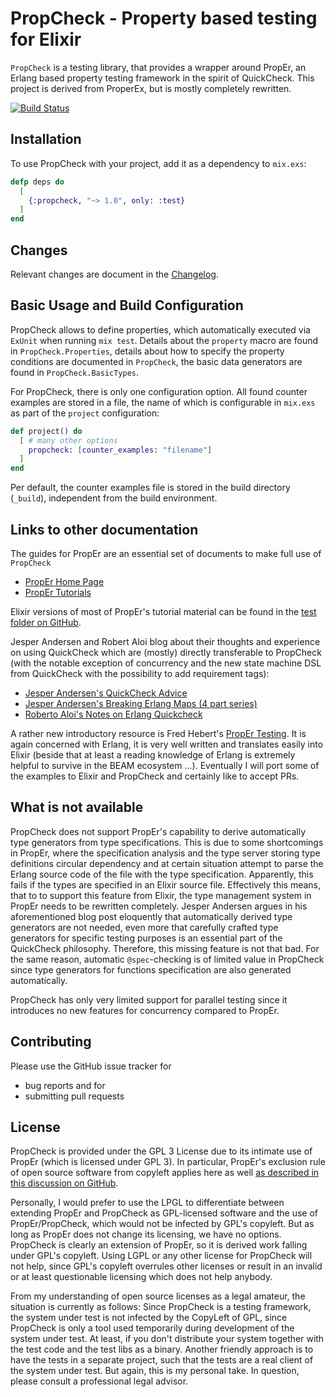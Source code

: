 # PropCheck - Property based testing for Elixir

`PropCheck` is a testing library, that provides a wrapper around PropEr, an Erlang
based property testing framework in the spirit of QuickCheck. This project
is derived from ProperEx, but is mostly completely rewritten.

[![Build Status](https://travis-ci.org/alfert/propcheck.svg?branch=master)](https://travis-ci.org/alfert/propcheck)

## Installation
To use PropCheck with your project, add it as a dependency to `mix.exs`:

```elixir
defp deps do
  [
    {:propcheck, "~> 1.0", only: :test}
  ]
end
```

## Changes

Relevant changes are document in the [Changelog](CHANGELOG.html).

## Basic Usage and Build Configuration
PropCheck allows to define properties, which automatically executed via `ExUnit`
when running `mix test`. Details about the `property` macro are found in
`PropCheck.Properties`,  details about how to specify the property conditions
are documented in `PropCheck`, the basic data generators are found in
`PropCheck.BasicTypes`.

For PropCheck, there is only one configuration option. All found counter examples
are stored in a file, the name of which is configurable in `mix.exs` as part of
the `project` configuration:

```elixir
def project() do
  [ # many other options
    propcheck: [counter_examples: "filename"]
  ]
end
```

Per default, the counter examples file is stored in the build directory (`_build`),
independent from the build environment.


## Links to other documentation

The guides for PropEr are an essential set of documents to make full use of `PropCheck`

* [PropEr Home Page](http://proper.softlab.ntua.gr/index.html)
* [PropEr Tutorials](http://proper.softlab.ntua.gr/Tutorials/)

Elixir versions of most of PropEr's tutorial material can be found in the
[test folder on GitHub](https://github.com/alfert/propcheck/tree/master/test).

Jesper Andersen and Robert Aloi blog about their thoughts and experience on
using QuickCheck which are (mostly) directly transferable to PropCheck (with
the notable exception of concurrency and the new state machine DSL from
QuickCheck with the possibility to add requirement tags):

* [Jesper Andersen's QuickCheck Advice](https://medium.com/@jlouis666/quickcheck-advice-c357efb4e7e6#.b9wpla7oi)
* [Jesper Andersen's Breaking Erlang Maps (4 part series)](https://medium.com/@jlouis666/breaking-erlang-maps-4-4ebc3c64068c#.4d61kua92)
* [Roberto Aloi's Notes on Erlang Quickcheck](http://roberto-aloi.com/erlang/notes-on-erlang-quickcheck)

A rather new introductory resource is Fred Hebert's
[PropEr Testing](http://propertesting.com). It is again concerned with
Erlang,  it is very well written and translates easily into Elixir (beside
that at least a reading knowledge of Erlang is extremely helpful to survive
in the BEAM ecosystem ...). Eventually I will port some of the examples to
Elixir and PropCheck and certainly like to accept PRs.

## What is not available

PropCheck does not support PropEr's capability to derive automatically type
generators from type specifications. This is due to some shortcomings in PropEr,
where the specification analysis and the type server storing type definitions
circular dependency and at certain situation attempt to parse the Erlang source
code of the file with the type specification. Apparently, this fails if the
types are specified in an Elixir source file. Effectively this means, that to
to support this feature from Elixir, the type management system in PropEr needs
to be rewritten completely. Jesper Andersen argues in his aforementioned blog
post eloquently that automatically derived type generators are not needed, even
more that carefully crafted type generators for specific testing purposes is
an essential part of the QuickCheck philosophy. Therefore, this missing feature
is not that bad. For the same reason, automatic `@spec`-checking is of limited
value in PropCheck since type generators for functions specification are also
generated automatically.

PropCheck has only very limited support for parallel testing since it introduces
no new features for concurrency compared to PropEr.


## Contributing

Please use the GitHub issue tracker for

* bug reports and for
* submitting pull requests

## License

PropCheck is provided under the GPL 3 License due to its intimate use of PropEr
(which is licensed under GPL 3). In particular, PropEr's exclusion rule of
open source software from copyleft applies here as well [as described in this discussion on GitHub](https://github.com/proper-testing/proper/issues/29#issuecomment-4956226).

Personally, I would prefer to use the LPGL to differentiate between extending PropEr
and PropCheck as GPL-licensed software and the use of PropEr/PropCheck, which would
not be infected by GPL's copyleft. But as long as PropEr does not change its
licensing, we have no options. PropCheck is clearly an extension of PropEr, so it
is derived work falling under GPL's copyleft. Using LGPL or any other license for
PropCheck will not help, since GPL's copyleft overrules other licenses or result
in an invalid or at least questionable licensing which does not help anybody.

From my understanding of open source licenses as a legal amateur, the situation is
currently as follows: Since PropCheck is a testing framework, the
system under test is not infected by the CopyLeft of GPL, since PropCheck is only
a tool used temporarily during development of the system under test. At least,
if you don't distribute your system together with the test code and the test libs
as a binary. Another friendly approach is
to have the tests in a separate project, such that the tests are a real client
of the system under test. But again, this is my personal take. In question, please
consult a professional legal advisor.
